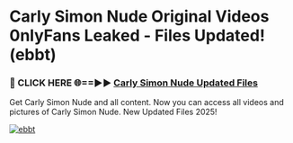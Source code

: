 # Carly Simon Nude Original Videos 0nlyFans Leaked - Files Updated! (ebbt)

<h3>🔴 CLICK HERE 🌐==►► <a href="https://tinyurl.com/yrmya6cz" rel="nofollow">Carly Simon Nude Updated Files</a></h3>

Get Carly Simon Nude and all content. Now you can access all videos and pictures of Carly Simon Nude. New Updated Files 2025!

[![ebbt](https://i.imgur.com/FMdXYCs.gif)](https://tinyurl.com/yrmya6cz)
